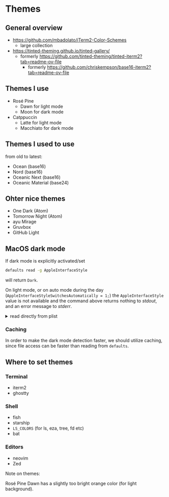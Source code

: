 # Themes

## General overview

- https://github.com/mbadolato/iTerm2-Color-Schemes
    - large collection
- https://tinted-theming.github.io/tinted-gallery/
    - formerly https://github.com/tinted-theming/tinted-iterm2?tab=readme-ov-file
        - formerly https://github.com/chriskempson/base16-iterm2?tab=readme-ov-file

## Themes I use

- Rosé Pine
    - Dawn for light mode
    - Moon for dark mode
- Catppuccin
    - Latte for light mode
    - Macchiato for dark mode

## Themes I used to use

from old to latest:

- Ocean (base16)
- Nord (base16)
- Oceanic Next (base16)
- Oceanic Material (base24)


## Ohter nice themes

- One Dark (Atom)
- Tomorrow Night (Atom)
- ayu Mirage
- Gruvbox
- GitHub Light

## MacOS dark mode

If dark mode is explicitly activated/set

```bash
defaults read -g AppleInterfaceStyle
```

will return `Dark`.

On light mode, or on auto mode during the day (`AppleInterfaceStyleSwitchesAutomatically = 1;`)
the `AppleInterfaceStyle` value is not available and the command above returns nothing to _stdout_,
and an error message to _stderr_.

<details>
    <summary>read directly from plist</summary>

    ### read directly from plist

    Perhaps not the best approach.

    Instead of using `defaults` we could use

    ```bash
    plutil -extract AppleInterfaceStyle raw ~/Library/Preferences/.GlobalPreferences.plist
    ```

    to read the value.

    However, here stderr is not used, and the error message in stdout.
</details>

### Caching

In order to make the dark mode detection faster, we should utilize caching,
since file access can be faster than reading from `defaults`.



## Where to set themes

### Terminal

- iterm2
- ghostty

### Shell

- fish
- starship
- `LS_COLORS` (for ls, eza, tree, fd etc)
- bat

### Editors

- neovim
- Zed

Note on themes:

Rosé Pine Dawn has a slightly too bright orange color (for light background).
